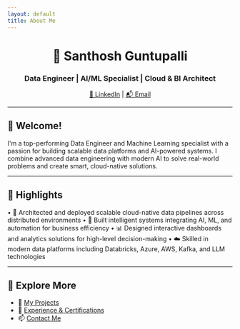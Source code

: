 ```yaml
---
layout: default
title: About Me
---
```


<h1 align="center">🚀 Santhosh Guntupalli</h1>
<h3 align="center">Data Engineer | AI/ML Specialist | Cloud & BI Architect</h3>
<p align="center">
  <a href="https://www.linkedin.com/in/santhoshguntupalli">🔗 LinkedIn</a> |
  <a href="mailto:santhosh.guntupalli09@gmail.com">📬 Email</a> 
</p>

---

## 👋 Welcome!

I'm a top-performing Data Engineer and Machine Learning specialist with a passion for building scalable data platforms and AI-powered systems. I combine advanced data engineering with modern AI to solve real-world problems and create smart, cloud-native solutions.

---

## 🌟 Highlights

  •	🔧 Architected and deployed scalable cloud-native data pipelines across distributed environments
	•	🤖 Built intelligent systems integrating AI, ML, and automation for business efficiency
	•	📊 Designed interactive dashboards and analytics solutions for high-level decision-making
	•	☁️ Skilled in modern data platforms including Databricks, Azure, AWS, Kafka, and LLM technologies

---

## 🧭 Explore More

- 📂 [My Projects](projects.md)
- 💼 [Experience & Certifications](experience.md)
- 📫 [Contact Me](contact.md)

